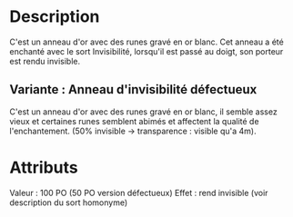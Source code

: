 # Description
C'est un anneau d'or avec des runes gravé en or blanc. Cet anneau a été enchanté avec le sort Invisibilité, lorsqu'il est passé au doigt, son porteur est rendu invisible. 
## Variante : Anneau d'invisibilité défectueux
C'est un anneau d'or avec des runes gravé en or blanc, il semble assez vieux et certaines runes semblent abimés et affectent la qualité de l'enchantement. 
(50% invisible -> transparence : visible qu'a 4m).
# Attributs
Valeur : 100 PO (50 PO version défectueux)
Effet : rend invisible (voir description du sort homonyme)
